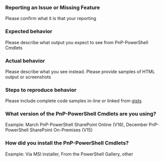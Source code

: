 ### Reporting an Issue or Missing Feature
Please confirm what it is that your reporting

### Expected behavior 
Please describe what output you expect to see from PnP-PowerShell Cmdlets

### Actual behavior 
Please describe what you see instead. Please provide samples of HTML output or screenshots

### Steps to reproduce behavior
Please include complete code samples in-line or linked from [gists](https://gist.github.com/)

### What version of the PnP-PowerShell Cmdlets are you using?
Example: March PnP-PowerShell SharePoint Online (V16), December PnP-PowerShell SharePoint On-Premises (V15)

### How did you install the PnP-PowerShell Cmdlets? 
Example: Via MSI installer, From the PowerShell Gallery, other
